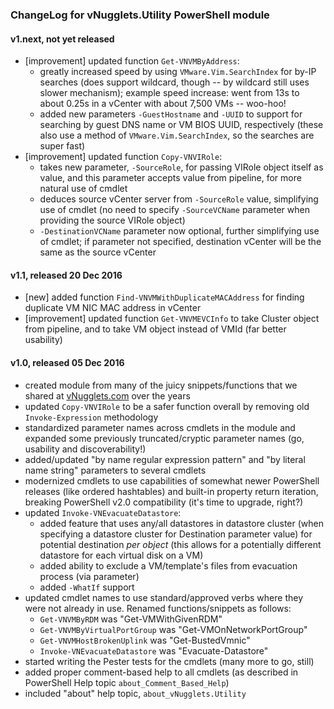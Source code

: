 ### ChangeLog for vNugglets.Utility PowerShell module

#### v1.next, not yet released

- \[improvement] updated function `Get-VNVMByAddress`:
  - greatly increased speed by using `VMware.Vim.SearchIndex` for by-IP searches (does support wildcard, though -- by wildcard still uses slower mechanism); example speed increase: went from 13s to about 0.25s in a vCenter with about 7,500 VMs -- woo-hoo!
  - added new parameters `-GuestHostname` and `-UUID` to support for searching by guest DNS name or VM BIOS UUID, respectively (these also use a method of `VMware.Vim.SearchIndex`, so the searches are super fast)
- \[improvement] updated function `Copy-VNVIRole`:
  - takes new parameter, `-SourceRole`, for passing VIRole object itself as value, and this parameter accepts value from pipeline, for more natural use of cmdlet
  - deduces source vCenter server from `-SourceRole` value, simplifying use of cmdlet (no need to specify `-SourceVCName` parameter when providing the source VIRole object)
  - `-DestinationVCName` parameter now optional, further simplifying use of cmdlet; if parameter not specified, destination vCenter will be the same as the source vCenter
  

#### v1.1, released 20 Dec 2016

- \[new] added function `Find-VNVMWithDuplicateMACAddress` for finding duplicate VM NIC MAC address in vCenter
- \[improvement] updated function `Get-VNVMEVCInfo` to take Cluster object from pipeline, and to take VM object instead of VMId (far better usability)

#### v1.0, released 05 Dec 2016

- created module from many of the juicy snippets/functions that we shared at [vNugglets.com](http://vNugglets.com) over the years
- updated `Copy-VNVIRole` to be a safer function overall by removing old `Invoke-Expression` methodology
- standardized parameter names across cmdlets in the module and expanded some previously truncated/cryptic parameter names (go, usability and discoverability!)
- added/updated "by name regular expression pattern" and "by literal name string" parameters to several cmdlets
- modernized cmdlets to use capabilities of somewhat newer PowerShell releases (like ordered hashtables) and built-in property return iteration, breaking PowerShell v2.0 compatibility (it's time to upgrade, right?)
- updated `Invoke-VNEvacuateDatastore`:
  - added feature that uses any/all datastores in datastore cluster (when specifying a datastore cluster for Destination parameter value) for potential destination _per object_ (this allows for a potentially different datastore for each virtual disk on a VM)
  - added ability to exclude a VM/template's files from evacuation process (via parameter)
  - added `-WhatIf` support
- updated cmdlet names to use standard/approved verbs where they were not already in use. Renamed functions/snippets as follows:
  - `Get-VNVMByRDM` was "Get-VMWithGivenRDM"
  - `Get-VNVMByVirtualPortGroup` was "Get-VMOnNetworkPortGroup"
  - `Get-VNVMHostBrokenUplink` was "Get-BustedVmnic"
  - `Invoke-VNEvacuateDatastore` was "Evacuate-Datastore"
- started writing the Pester tests for the cmdlets (many more to go, still)
- added proper comment-based help to all cmdlets (as described in PowerShell Help topic `about_Comment_Based_Help`)
- included "about" help topic, `about_vNugglets.Utility`
